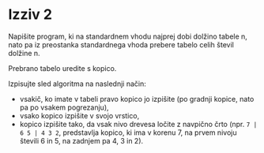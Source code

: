 # Izziv 2

Napišite program, ki na standardnem vhodu najprej dobi dolžino tabele n, nato pa iz preostanka standardnega vhoda prebere tabelo celih števil dolžine n.

Prebrano tabelo uredite s kopico.

Izpisujte sled algoritma na naslednji način:

- vsakič, ko imate v tabeli pravo kopico jo izpišite (po gradnji kopice, nato pa po vsakem pogrezanju),
- vsako kopico izpišite v svojo vrstico,
- kopico izpišite tako, da vsak nivo drevesa ločite z navpično črto (npr. `7 | 6 5 | 4 3 2`, predstavlja kopico, ki ima v korenu 7, na prvem nivoju števili 6 in 5, na zadnjem pa 4, 3 in 2).